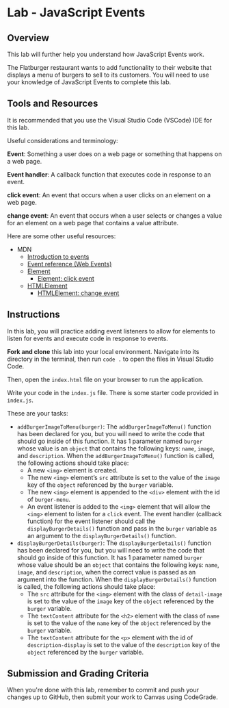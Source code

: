 # Lab - JavaScript Events

## Overview

This lab will further help you understand how JavaScript Events work.

The Flatburger restaurant wants to add functionality to their website that displays a menu of burgers to sell to its customers. You will need to use your knowledge of JavaScript Events to complete this lab.

## Tools and Resources

It is recommended that you use the Visual Studio Code (VSCode) IDE for this lab.

Useful considerations and terminology:

**Event**: Something a user does on a web page or something that happens on a web page.

**Event handler**: A callback function that executes code in response to an event.

**click event**: An event that occurs when a user clicks on an element on a web page.

**change event**: An event that occurs when a user selects or changes a value for an element on a web page that contains a value attribute.

Here are some other useful resources:

- MDN
  - [Introduction to events](https://developer.mozilla.org/en-US/docs/Learn/JavaScript/Building_blocks/Events)
  - [Event reference (Web Events)](https://developer.mozilla.org/en-US/docs/Web/Events)
  - [Element](https://developer.mozilla.org/en-US/docs/Web/API/Element)
    - [Element: click event](https://developer.mozilla.org/en-US/docs/Web/API/Element/click_event)
  - [HTMLElement](https://developer.mozilla.org/en-US/docs/Web/API/HTMLElement)
    - [HTMLElement: change event](https://developer.mozilla.org/en-US/docs/Web/API/HTMLElement/change_event)

## Instructions

In this lab, you will practice adding event listeners to allow for elements to listen for events and execute code in response to events.

**Fork and clone** this lab into your local environment. Navigate into its
directory in the terminal, then run `code .` to open the files in Visual Studio
Code.

Then, open the `index.html` file on your browser to run the application.

Write your code in the `index.js` file. There is some starter code provided in `index.js`.

These are your tasks:

- `addBurgerImageToMenu(burger)`: The `addBurgerImageToMenu()` function has been declared for you, but you will need to write the code that should go inside of this function. It has 1 parameter named `burger` whose value is an `object` that contains the following keys: `name`, `image`, and `description`. When the `addBurgerImageToMenu()` function is called, the following actions should take place:
  - A new `<img>` element is created.
  - The new `<img>` element’s `src` attribute is set to the value of the `image` key of the `object` referenced by the `burger` variable.
  - The new `<img>` element is appended to the `<div>` element with the id of `burger-menu`.
  - An event listener is added to the `<img>` element that will allow the `<img>` element to listen for a `click` event. The event handler (callback function) for the event listener should call the `displayBurgerDetails()` function and pass in the `burger` variable as an argument to the `displayBurgerDetails()` function.
- `displayBurgerDetails(burger)`: The `displayBurgerDetails()` function has been declared for you, but you will need to write the code that should go inside of this function. It has 1 parameter named `burger` whose value should be an `object` that contains the following keys: `name`, `image`, and `description`, when the correct value is passed as an argument into the function. When the `displayBurgerDetails()` function is called, the following actions should take place:
  - The `src` attribute for the `<img>` element with the class of `detail-image` is set to the value of the `image` key of the `object` referenced by the `burger` variable.
  - The `textContent` attribute for the `<h2>` element with the class of `name` is set to the value of the `name` key of the `object` referenced by the `burger` variable.
  - The `textContent` attribute for the `<p>` element with the id of `description-display` is set to the value of the `description` key of the `object` referenced by the `burger` variable.

## Submission and Grading Criteria

When you're done with this lab, remember to commit and push your changes up to GitHub, then
submit your work to Canvas using CodeGrade.
